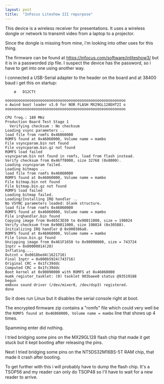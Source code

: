 ```yaml
---
layout: post
title:  "InFocus Liteshow III repurpose"
---
```


This device is a wireless receiver for presentations.
It uses a wireless dongle or network to transmit video from a laptop to a projector.

Since the dongle is missing from mine, i'm looking into other uses for this thing.

The firmware can be found at https://infocus.com/software/inliteshow3/ but it is in a passworded zip file.
I suspect the device has the password, so i have to get into one using another way.

I connected a USB-Serial adapter to the header on the board and at 38400 baud i get this on startup:

```
    ø   D12CTt

ooooooooooooooooooooooooooooooooooooooooooooooooooooooo
o Awind boot loader v3.0 for NOR FLASH MX29GL128EHT2I o
ooooooooooooooooooooooooooooooooooooooooooooooooooooooo

CPU freq.: 189 MHz
Production Board Test Stage 1
  Verifying checksum : No checksum
Loading vsync parameters ..
load file from romfs 0x46060000
ROMFS found at 0x46060000, Volume name = mambo
File vsyncparam.bin not found
File vsyncparam.bin.gz not found
ROMFS load failed
vsyncparam.bin not found in romfs, load from flash instead.
Verify checksum from 0x46ff8000, size 32768 (0x8000).
Loading vsyncparam failed.
Loading bitmaps ..
load file from romfs 0x46060000
ROMFS found at 0x46060000, Volume name = mambo
File bitmap.bin not found
File bitmap.bin.gz not found
ROMFS load failed
Loading bitmap failed.
Loading/Installing IRQ handler ..
No VSYNC parameters loaded: blank structure.
load file from romfs 0x46060000
ROMFS found at 0x46060000, Volume name = mambo
File irqhandler.bin found
Copying image from 0x465C3D30 to 0x90011000, size = 198024
Verify checksum from 0x90011000, size 198024 (0x30588).
Initializing IRQ handler @ 0x900386a8.
ROMFS found at 0x46060000, Volume name = mambo
File linux.bin.gz found
Unzipping image from 0x461F1650 to 0x90090000, size = 743724
Inptr = 0x00000014(20)
Inflating....
Outcnt = 0x0018bed4(1621716)
Final Inptr = 0x000b5924(743716)
Original CRC = 0x1fc39ddc
Computed CRC = 0x1fc39ddc
Boot kernel at 0x90090000 with ROMFS at 0x46060000
mumk_register_tasklet: (0) tasklet 903baee0 status @93519188
begun
em8xxx sound driver (/dev/mixer0, /dev/dsp3) registered.
done
```
So it does run Linux but it disables the serial console right at boot.

The encrypted firmware zip contains a "romfs" file which could very well be the `ROMFS found at 0x46060000, Volume name = mambo` line that shows up 4 times.

Spamming enter did nothing.

I tried bridging some pins on the MX29GL128 flash chip that made it get stuck but it kept booting after releasing the pins.

Next I tried bridging some pins on the NT5DS32M16BS-5T RAM chip, that made it crash after booting.

To get further with this i will probably have to dump the flash chip.
It's a TSOP56 and my reader can only do TSOP48 so I'll have to wait for a new reader to arrive.